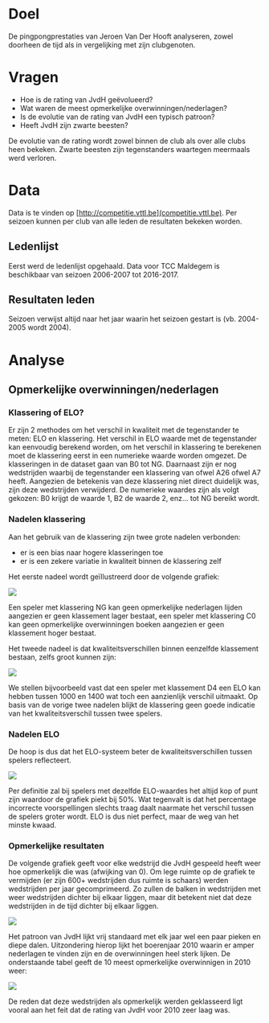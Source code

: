 # Doel

De pingpongprestaties van Jeroen Van Der Hooft analyseren, zowel doorheen de tijd als in vergelijking met zijn clubgenoten.

# Vragen

- Hoe is de rating van JvdH geëvolueerd?
- Wat waren de meest opmerkelijke overwinningen/nederlagen?
- Is de evolutie van de rating van JvdH een typisch patroon?
- Heeft JvdH zijn zwarte beesten?

De evolutie van de rating wordt zowel binnen de club als over alle clubs heen bekeken. Zwarte beesten zijn tegenstanders waartegen meermaals werd verloren.

# Data

Data is te vinden op [http://competitie.vttl.be](competitie.vttl.be). Per seizoen kunnen per club van alle leden de resultaten bekeken worden.

## Ledenlijst

Eerst werd de ledenlijst opgehaald. Data voor TCC Maldegem is beschikbaar van seizoen 2006-2007 tot 2016-2017.

## Resultaten leden

Seizoen verwijst altijd naar het jaar waarin het seizoen gestart is (vb. 2004-2005 wordt 2004).

# Analyse

## Opmerkelijke overwinningen/nederlagen

### Klassering of ELO?

Er zijn 2 methodes om het verschil in kwaliteit met de tegenstander te meten: ELO en klassering. Het verschil in ELO waarde met de tegenstander kan eenvoudig berekend worden, om het verschil in klassering te berekenen moet de klassering eerst in een numerieke waarde worden omgezet. De klasseringen in de dataset gaan van B0 tot NG. Daarnaast zijn er nog wedstrijden waarbij de tegenstander een klassering van ofwel A26 ofwel A7 heeft. Aangezien de betekenis van deze klassering niet direct duidelijk was, zijn deze wedstrijden verwijderd. De numerieke waardes zijn als volgt gekozen: B0 krijgt de waarde 1, B2 de waarde 2, enz... tot NG bereikt wordt.

### Nadelen klassering

Aan het gebruik van de klassering zijn twee grote nadelen verbonden:

* er is een bias naar hogere klasseringen toe
* er is een zekere variatie in kwaliteit binnen de klassering zelf

Het eerste nadeel wordt geïllustreerd door de volgende grafiek:

![](https://www.dropbox.com/s/fipdgiod9gvye30/graph_bias_higher_categories.png?dl=1)

Een speler met klassering NG kan geen opmerkelijke nederlagen lijden aangezien er geen klassement lager bestaat, een speler met klassering C0 kan geen opmerkelijke overwinningen boeken aangezien er geen klassement hoger bestaat.

Het tweede nadeel is dat kwaliteitsverschillen binnen eenzelfde klassement bestaan, zelfs groot kunnen zijn:

![](https://www.dropbox.com/s/r1rv3glv5t3pumg/graph_elo_within_category.png?dl=1)

We stellen bijvoorbeeld vast dat een speler met klassement D4 een ELO kan hebben tussen 1000 en 1400 wat toch een aanzienlijk verschil uitmaakt. Op basis van de vorige twee nadelen blijkt de klassering geen goede indicatie van het kwaliteitsverschil tussen twee spelers.

### Nadelen ELO

De hoop is dus dat het ELO-systeem beter de kwaliteitsverschillen tussen spelers reflecteert.

![](https://www.dropbox.com/s/cyob0gl9ex59o77/graph_expected_score_difference.png?dl=1)

Per definitie zal bij spelers met dezelfde ELO-waardes het altijd kop of punt zijn waardoor de grafiek piekt bij 50%. Wat tegenvalt is dat het percentage incorrecte voorspellingen slechts traag daalt naarmate het verschil tussen de spelers groter wordt. ELO is dus niet perfect, maar de weg van het minste kwaad.

### Opmerkelijke resultaten

De volgende grafiek geeft voor elke wedstrijd die JvdH gespeeld heeft weer hoe opmerkelijk die was (afwijking van 0). Om lege ruimte op de grafiek te vermijden (er zijn 600+ wedstrijden dus ruimte is schaars) werden wedstrijden per jaar gecomprimeerd. Zo zullen de balken in wedstrijden met weer wedstrijden dichter bij elkaar liggen, maar dit betekent niet dat deze wedstrijden in de tijd dichter bij elkaar liggen.

![](https://www.dropbox.com/s/xsfhqml1ui70hey/graph_result_vs_expectation.png?dl=1)

Het patroon van JvdH lijkt vrij standaard met elk jaar wel een paar pieken en diepe dalen. Uitzondering hierop lijkt het boerenjaar 2010 waarin er amper nederlagen te vinden zijn en de overwinningen heel sterk lijken. De onderstaande tabel geeft de 10 meest opmerkelijke overwinnigen in 2010 weer:

![](https://www.dropbox.com/s/y6dd5lruusin55i/table_remarkable_victories_2010.PNG?dl=1)

De reden dat deze wedstrijden als opmerkelijk werden geklasseerd ligt vooral aan het feit dat de rating van JvdH voor 2010 zeer laag was.